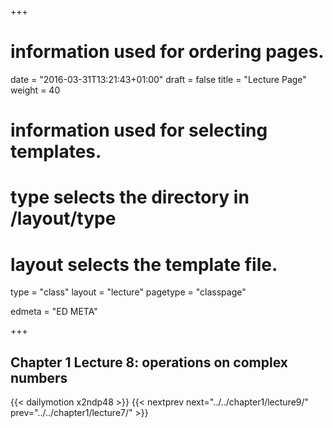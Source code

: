 +++
# information used for ordering pages.
date = "2016-03-31T13:21:43+01:00"
draft = false
title = "Lecture Page"
weight = 40

# information used for selecting templates.
# type selects the directory in /layout/type
# layout selects the template file.

type   = "class"
layout = "lecture"
pagetype = "classpage"





edmeta = "ED META"

+++
## Chapter 1 Lecture 8: operations on complex numbers
{{< dailymotion x2ndp48 >}}
{{< nextprev next="../../chapter1/lecture9/"     prev="../../chapter1/lecture7/"  >}}

